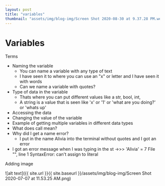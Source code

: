 ```yaml
---
layout: post
title: "variables"
thumbnail: "assets/img/blog-img/Screen Shot 2020-08-30 at 9.37.28 PM.webp"
---
```


# Variables 

Terms
- Naming the variable 
  - You can name a variable with any type of text 
  - I have seen it to where you can use an "x" or letter and I have seen it with words 
  - Can we name a variable with quotes?
- Type of data in the variable
  - Thats where you can put different values like a str, bool, int, 
  - A string is a value that is seen like 'x' or '1' or 'what are you doing?' or 'whats up'
- Accessing the data 
- Changing the value of the variable 
- Example of getting multiple variables in different data types 
- What does call mean?
- Why did I get a name error?
  - I put in the name Alivia into the terminal without quotes and I got an error 
- I got an error message when I was typing in the st
  ->>> 'Alivia' = 7
  File "<stdin>", line 1
SyntaxError: can't assign to literal

Adding image

![alt text]({{ site.url }}{{ site.baseurl }}/assets/img/blog-img/Screen Shot 2020-07-07 at 11.53.25 AM.png)